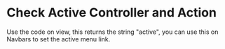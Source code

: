 # Check Active Controller and Action

Use the code on view, this returns the string "active", you can use this on Navbars to set the active menu link.
